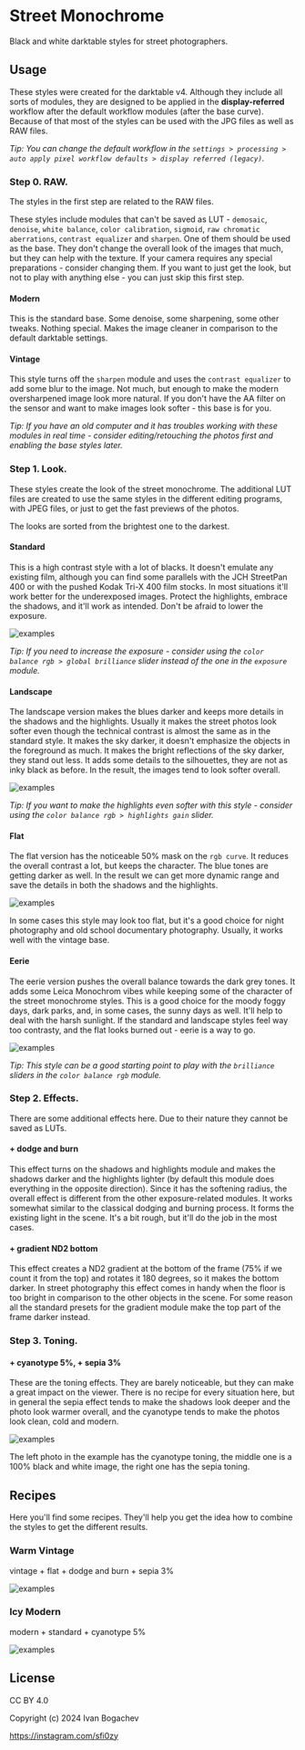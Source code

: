 # Street Monochrome

Black and white darktable styles for street photographers.


## Usage

These styles were created for the darktable v4. Although they include all sorts of modules, they are designed to be applied in the **display-referred** workflow after the default workflow modules (after the base curve). Because of that most of the styles can be used with the JPG files as well as RAW files.

*Tip: You can change the default workflow in the `settings > processing > auto apply pixel workflow defaults > display referred (legacy)`.*


### Step 0. RAW.

The styles in the first step are related to the RAW files.

These styles include modules that can't be saved as LUT - `demosaic`, `denoise`, `white balance`, `color calibration`, `sigmoid`, `raw chromatic aberrations`, `contrast equalizer` and `sharpen`. One of them should be used as the base. They don't change the overall look of the images that much, but they can help with the texture. If your camera requires any special preparations - consider changing them. If you want to just get the look, but not to play with anything else - you can just skip this first step.

#### Modern

This is the standard base. Some denoise, some sharpening, some other tweaks. Nothing special. Makes the image cleaner in comparison to the default darktable settings.

#### Vintage

This style turns off the `sharpen` module and uses the `contrast equalizer` to add some blur to the image. Not much, but enough to make the modern oversharpened image look more natural. If you don't have the AA filter on the sensor and want to make images look softer - this base is for you.

*Tip: If you have an old computer and it has troubles working with these modules in real time - consider editing/retouching the photos first and enabling the base styles later.*


### Step 1. Look.

These styles create the look of the street monochrome. The additional LUT files are created to use the same styles in the different editing programs, with JPEG files, or just to get the fast previews of the photos.

The looks are sorted from the brightest one to the darkest.

#### Standard

This is a high contrast style with a lot of blacks. It doesn't emulate any existing film, although you can find some parallels with the JCH StreetPan 400 or with the pushed Kodak Tri-X 400 film stocks. In most situations it'll work better for the underexposed images. Protect the highlights, embrace the shadows, and it'll work as intended. Don't be afraid to lower the exposure.

![examples](examples/standard.jpg)

*Tip: If you need to increase the exposure - consider using the `color balance rgb > global brilliance` slider instead of the one in the `exposure` module.*

#### Landscape

The landscape version makes the blues darker and keeps more details in the shadows and the highlights. Usually it makes the street photos look softer even though the technical contrast is almost the same as in the standard style. It makes the sky darker, it doesn't emphasize the objects in the foreground as much. It makes the bright reflections of the sky darker, they stand out less. It adds some details to the silhouettes, they are not as inky black as before. In the result, the images tend to look softer overall.

![examples](examples/landscape.jpg)

*Tip: If you want to make the highlights even softer with this style - consider using the `color balance rgb > highlights gain` slider.*

#### Flat

The flat version has the noticeable 50% mask on the `rgb curve`. It reduces the overall contrast a lot, but keeps the character. The blue tones are getting darker as well. In the result we can get more dynamic range and save the details in both the shadows and the highlights.

![examples](examples/flat.jpg)

In some cases this style may look too flat, but it's a good choice for night photography and old school documentary photography. Usually, it works well with the vintage base.

#### Eerie

The eerie version pushes the overall balance towards the dark grey tones. It adds some Leica Monochrom vibes while keeping some of the character of the street monochrome styles. This is a good choice for the moody foggy days, dark parks, and, in some cases, the sunny days as well. It'll help to deal with the harsh sunlight. If the standard and landscape styles feel way too contrasty, and the flat looks burned out - eerie is a way to go.

![examples](examples/eerie.jpg)

*Tip: This style can be a good starting point to play with the `brilliance` sliders in the `color balance rgb` module.*


### Step 2. Effects.

There are some additional effects here. Due to their nature they cannot be saved as LUTs.

#### + dodge and burn

This effect turns on the shadows and highlights module and makes the shadows darker and the highlights lighter (by default this module does everything in the opposite direction). Since it has the softening radius, the overall effect is different from the other exposure-related modules. It works somewhat similar to the classical dodging and burning process. It forms the existing light in the scene. It's a bit rough, but it'll do the job in the most cases.

#### + gradient ND2 bottom

This effect creates a ND2 gradient at the bottom of the frame (75% if we count it from the top) and rotates it 180 degrees, so it makes the bottom darker. In street photography this effect comes in handy when the floor is too bright in comparison to the other objects in the scene. For some reason all the standard presets for the gradient module make the top part of the frame darker instead.


### Step 3. Toning.

#### + cyanotype 5%, + sepia 3%

These are the toning effects. They are barely noticeable, but they can make a great impact on the viewer. There is no recipe for every situation here, but in general the sepia effect tends to make the shadows look deeper and the photo look warmer overall, and the cyanotype tends to make the photos look clean, cold and modern.

![examples](examples/toning.jpg)

The left photo in the example has the cyanotype toning, the middle one is a 100% black and white image, the right one has the sepia toning.


## Recipes

Here you'll find some recipes. They'll help you get the idea how to combine the styles to get the different results.

### Warm Vintage

vintage + flat + dodge and burn + sepia 3%

![examples](examples/vintage.jpg)

### Icy Modern

modern + standard + cyanotype 5%

![examples](examples/modern.jpg)


## License

CC BY 4.0

Copyright (c) 2024 Ivan Bogachev

https://instagram.com/sfi0zy
